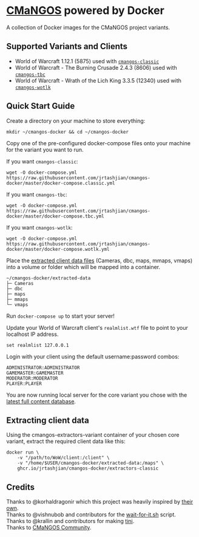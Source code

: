 # [CMaNGOS](https://cmangos.net) powered by Docker

A collection of Docker images for the CMaNGOS project variants.

## Supported Variants and Clients

- World of Warcraft 1.12.1 (5875) used with [`cmangos-classic`](https://github.com/cmangos/mangos-classic)
- World of Warcraft - The Burning Crusade 2.4.3 (8606) used with [`cmangos-tbc`](https://github.com/cmangos/mangos-tbc)
- World of Warcraft - Wrath of the Lich King 3.3.5 (12340) used with [`cmangos-wotlk`](https://github.com/cmangos/mangos-wotlk)

## Quick Start Guide

Create a directory on your machine to store everything:
```
mkdir ~/cmangos-docker && cd ~/cmangos-docker
```

Copy one of the pre-configured docker-compose files onto your machine for the variant you want to run.

If you want `cmangos-classic`:
```
wget -O docker-compose.yml https://raw.githubusercontent.com/jrtashjian/cmangos-docker/master/docker-compose.classic.yml
```

If you want `cmangos-tbc`:
```
wget -O docker-compose.yml https://raw.githubusercontent.com/jrtashjian/cmangos-docker/master/docker-compose.tbc.yml
```

If you want `cmangos-wotlk`:
```
wget -O docker-compose.yml https://raw.githubusercontent.com/jrtashjian/cmangos-docker/master/docker-compose.wotlk.yml
```

Place the [extracted client data files](#extracting-client-data) (Cameras, dbc, maps, mmaps, vmaps) into a volume or folder which will be mapped into a container.

```
~/cmangos-docker/extracted-data
├─ Cameras
├─ dbc
├─ maps
├─ mmaps
└─ vmaps
```

Run `docker-compose up` to start your server!

Update your World of Warcraft client's `realmlist.wtf` file to point to your localhost IP address.

```
set realmlist 127.0.0.1
```

Login with your client using the default username:password combos:

```
ADMINISTRATOR:ADMINISTRATOR
GAMEMASTER:GAMEMASTER
MODERATOR:MODERATOR
PLAYER:PLAYER
```

You are now running local server for the core variant you chose with the [latest full content database](https://github.com/orgs/cmangos/repositories?q=-db).

## Extracting client data

Using the cmangos-extractors-variant container of your chosen core variant, extract the required client data like this:

```
docker run \
	-v "/path/to/WoW/client:/client" \
	-v "/home/$USER/cmangos-docker/extracted-data:/maps" \
	ghcr.io/jrtashjian/cmangos-docker/extractors-classic
```

## Credits

Thanks to @korhaldragonir which this project was heavily inspired by [their own](https://github.com/korhaldragonir/cmangos-docker).  
Thanks to @vishnubob and contributors for the [wait-for-it.sh](https://github.com/vishnubob/wait-for-it) script.  
Thanks to @krallin and contributors for making [tini](https://github.com/krallin/tini/).  
Thanks to [CMaNGOS Community](https://github.com/cmangos).